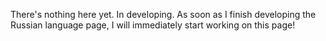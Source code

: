 There's nothing here yet. In developing. As soon as I finish developing the Russian language page, I will immediately start working on this page!
